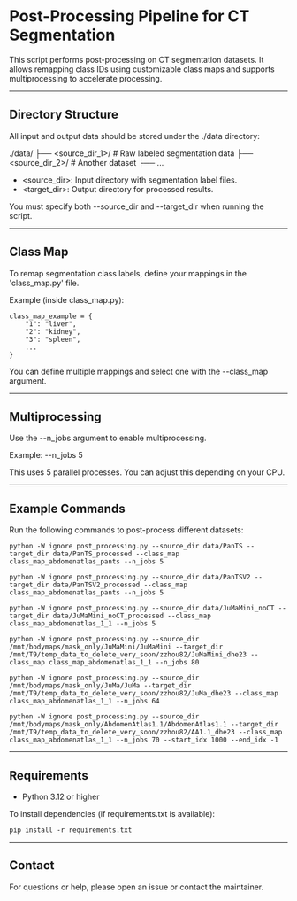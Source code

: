 Post-Processing Pipeline for CT Segmentation
==============================================

This script performs post-processing on CT segmentation datasets.
It allows remapping class IDs using customizable class maps and supports
multiprocessing to accelerate processing.

------------------------------
Directory Structure
------------------------------

All input and output data should be stored under the ./data directory:

./data/
├── <source_dir_1>/         # Raw labeled segmentation data
├── <source_dir_2>/         # Another dataset
├── ...

- <source_dir>: Input directory with segmentation label files.
- <target_dir>: Output directory for processed results.

You must specify both --source_dir and --target_dir when running the script.

------------------------------
Class Map
------------------------------

To remap segmentation class labels, define your mappings in the 'class_map.py' file.

Example (inside class_map.py):

    class_map_example = {
        "1": "liver",
        "2": "kidney",
        "3": "spleen",
        ...
    }

You can define multiple mappings and select one with the --class_map argument.

------------------------------
Multiprocessing
------------------------------

Use the --n_jobs argument to enable multiprocessing.

Example:
    --n_jobs 5

This uses 5 parallel processes. You can adjust this depending on your CPU.

------------------------------
Example Commands
------------------------------

Run the following commands to post-process different datasets:

    python -W ignore post_processing.py --source_dir data/PanTS --target_dir data/PanTS_processed --class_map class_map_abdomenatlas_pants --n_jobs 5

    python -W ignore post_processing.py --source_dir data/PanTSV2 --target_dir data/PanTSV2_processed --class_map class_map_abdomenatlas_pants --n_jobs 5

    python -W ignore post_processing.py --source_dir data/JuMaMini_noCT --target_dir data/JuMaMini_noCT_processed --class_map class_map_abdomenatlas_1_1 --n_jobs 5

    python -W ignore post_processing.py --source_dir /mnt/bodymaps/mask_only/JuMaMini/JuMaMini --target_dir /mnt/T9/temp_data_to_delete_very_soon/zzhou82/JuMaMini_dhe23 --class_map class_map_abdomenatlas_1_1 --n_jobs 80

    python -W ignore post_processing.py --source_dir /mnt/bodymaps/mask_only/JuMa/JuMa --target_dir /mnt/T9/temp_data_to_delete_very_soon/zzhou82/JuMa_dhe23 --class_map class_map_abdomenatlas_1_1 --n_jobs 64

    python -W ignore post_processing.py --source_dir /mnt/bodymaps/mask_only/AbdomenAtlas1.1/AbdomenAtlas1.1 --target_dir /mnt/T9/temp_data_to_delete_very_soon/zzhou82/AA1.1_dhe23 --class_map class_map_abdomenatlas_1_1 --n_jobs 70 --start_idx 1000 --end_idx -1

------------------------------
Requirements
------------------------------

- Python 3.12 or higher

To install dependencies (if requirements.txt is available):

    pip install -r requirements.txt

------------------------------
Contact
------------------------------

For questions or help, please open an issue or contact the maintainer.

